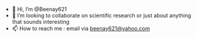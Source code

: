 - 👋 Hi, I’m @Beenay621
- 💞️ I’m looking to collaborate on scientific research or just about anything that sounds interesting
- 📫 How to reach me : email via beenay621@yahoo.com
<!---
Beenay621/Beenay621 is a ✨ special ✨ repository because its `README.md` (this file) appears on your GitHub profile.
You can click the Preview link to take a look at your changes.
--->
